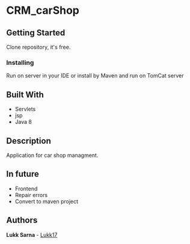 # CRM_carShop


## Getting Started

Clone repository, it's free.


### Installing

Run on server in your IDE or install by Maven and run on TomCat server


## Built With

* Servlets
* jsp
* Java 8


## Description

Application for car shop managment.

## In future

  * Frontend
  * Repair errors
  * Convert to maven project


## Authors

  **Lukk Sarna**  - [Lukk17](https://github.com/Lukk17)
